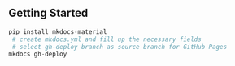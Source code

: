 
## Getting Started
```python
pip install mkdocs-material
 # create mkdocs.yml and fill up the necessary fields 
 # select gh-deploy branch as source branch for GitHub Pages
mkdocs gh-deploy
```
